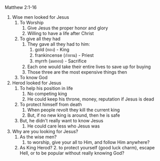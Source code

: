 Matthew 2:1-16

1. Wise men looked for Jesus
    1. To Worship
        1. Give Jesus the proper honor and glory
        2. Willing to have a life after Christ
    2. To give all they had
        1. They gave all they had to him: 
            1. gold (ทอง) - King
            2. frankincense (กำยาน) - Priest
            3. myrrh (มดยอบ) - Sacrifice
        2. Each one would take their entire lives to save up for buying
        3. Those three are the most expensive things then
    3. To know God
2. Herod looked for Jesus
    1. To help his position in life
        1. No competing king
        2. He could keep his throne, money, reputation if Jesus is dead
    2. To protect himself from death
        1. When people revolt they kill the current king
        2. But, if no new king is around, then he is safe
    3. But, he didn't really want to know Jesus
        1. He could care less who Jesus was
3. Why are you looking for Jesus?
    1. As the wise men?
        1. to worship, give your all to Him, and follow Him anywhere?
    2. As King Herod?
        2. to protect yourself (good luck charm), escape Hell, or to be popular without really knowing God?